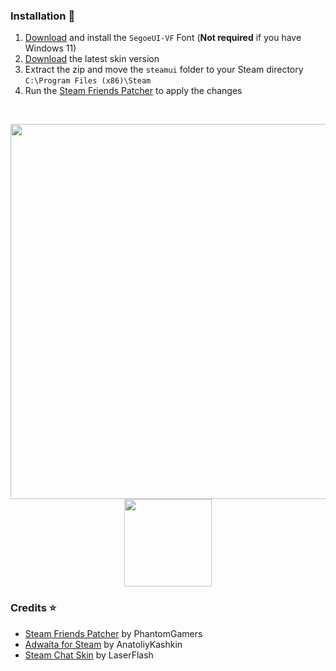 ### Installation 💾
1. [Download](https://aka.ms/SegoeUIVariable) and install the `SegoeUI-VF` Font (**Not required** if you have Windows 11)
2. [Download](https://github.com/BXZ1/Steam-Skin/archive/master.zip) the latest skin version
3. Extract the zip and move the `steamui` folder to your Steam directory `C:\Program Files (x86)\Steam`
4. Run the [Steam Friends Patcher](https://github.com/PhantomGamers/SFP/releases/latest) to apply the changes

<br>
<p align="center">
<img src="https://raw.githubusercontent.com/tkashkin/Adwaita-for-Steam/master/screenshot.png" width="600"/>
<img src="https://i.imgur.com/jxaps8W.png" width="140"/>
</p>

### Credits ⭐
* [Steam Friends Patcher](https://github.com/PhantomGamers/SFP) by PhantomGamers
* [Adwaita for Steam](https://github.com/tkashkin/Adwaita-for-Steam) by AnatoliyKashkin
* [Steam Chat Skin](https://github.com/LaserFlash/steam-chat-skin) by LaserFlash
